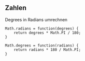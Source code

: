 ## Zahlen


Degrees in Radians umrechnen
```
Math.radians = function(degrees) {
	return degrees * Math.PI / 180;
}

Math.degrees = function(radians) {
	return radians * 180 / Math.PI;
}
```